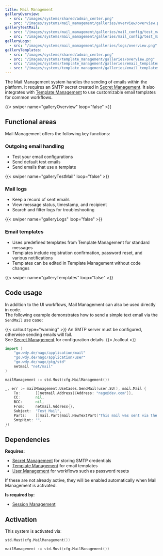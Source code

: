 ```yaml
---
title: Mail Management
galleryOverview:
  - src: "/images/systems/shared/admin_center.png"
  - src: "/images/systems/mail_management/galleries/overview/overview.png"
galleryTestMail:
  - src: "/images/systems/mail_management/galleries/mail_config/test_mail.png"
  - src: "/images/systems/mail_management/galleries/mail_config/test_mail_with_template.png"
galleryLogs:
  - src: "/images/systems/mail_management/galleries/logs/overview.png"
galleryTemplates:
  - src: "/images/systems/shared/admin_center.png"
  - src: "/images/systems/template_management/galleries/overview.png"
  - src: "/images/systems/template_management/galleries/email_templates/projects.png"
  - src: "/images/systems/template_management/galleries/email_templates/edit.png"
---
```

The Mail Management system handles the sending of emails within the platform.
It requires an SMTP secret created in [Secret Management](../secret_management/).
It also integrates with [Template Management](../template_management/) to use customizable email templates for common workflows.

{{< swiper name="galleryOverview" loop="false" >}}

## Functional areas
Mail Management offers the following key functions:

### Outgoing email handling
- Test your email configurations
- Send default test emails
- Send emails that use a template

{{< swiper name="galleryTestMail" loop="false" >}}

### Mail logs
- Keep a record of sent emails
- View message status, timestamp, and recipient
- Search and filter logs for troubleshooting

{{< swiper name="galleryLogs" loop="false" >}}

### Email templates
- Uses predefined templates from Template Management for standard messages
- Templates include registration confirmation, password reset, and various notifications
- Templates can be edited in Template Management without code changes

{{< swiper name="galleryTemplates" loop="false" >}}

## Code usage

In addition to the UI workflows, Mail Management can also be used directly in code.  
The following example demonstrates how to send a simple text email via the `SendMail` use case:

{{< callout type="warning" >}}
An SMTP server must be configured, otherwise sending emails will fail.  
See [Secret Management](../secret_management/) for configuration details.
{{< /callout >}}

```go
import (
    "go.wdy.de/nago/application/mail"
    "go.wdy.de/nago/application/user"
    "go.wdy.de/nago/pkg/std"
    netmail "net/mail"
)

mailManagement := std.Must(cfg.MailManagement())

_, err := mailManagement.UseCases.SendMail(user.SU(), mail.Mail {
	To:       []netmail.Address{{Address: "nago@dev.com"}},
	CC:       nil,
	BCC:      nil,
	From:     netmail.Address{},
	Subject:  "Test Mail",
	Parts:    []mail.Part{mail.NewTextPart("This mail was sent via the SendMail usecase.")},
	SmtpHint: "",
})
```

## Dependencies
**Requires:**
- [Secret Management](../secret_management/) for storing SMTP credentials
- [Template Management](../template_management/) for email templates
- [User Management](../user_management/) for workflows such as password resets

If these are not already active, they will be enabled automatically when Mail Management is activated.

**Is required by:**
- [Session Management](../session_management/)

## Activation
This system is activated via:
```go
std.Must(cfg.MailManagement())
```

```go
mailManagement := std.Must(cfg.MailManagement())
```